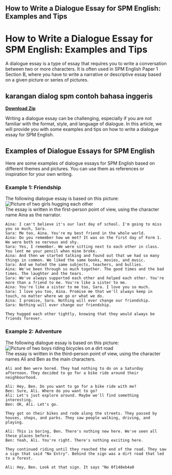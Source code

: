 ## How to Write a Dialogue Essay for SPM English: Examples and Tips

 


 
# How to Write a Dialogue Essay for SPM English: Examples and Tips
  
A dialogue essay is a type of essay that requires you to write a conversation between two or more characters. It is often used in SPM English Paper 1 Section B, where you have to write a narrative or descriptive essay based on a given picture or series of pictures.
 
## karangan dialog spm contoh bahasa inggeris


[**Download Zip**](https://www.google.com/url?q=https%3A%2F%2Fbyltly.com%2F2tLrsp&sa=D&sntz=1&usg=AOvVaw0DxPDLZ7mPSATsAqirtMJf)

  
Writing a dialogue essay can be challenging, especially if you are not familiar with the format, style, and language of dialogue. In this article, we will provide you with some examples and tips on how to write a dialogue essay for SPM English.
  
## Examples of Dialogue Essays for SPM English
  
Here are some examples of dialogue essays for SPM English based on different themes and pictures. You can use them as references or inspiration for your own writing.
  
### Example 1: Friendship
  
The following dialogue essay is based on this picture:
  ![Picture of two girls hugging each other](https://www.my.wislah.com/wp-content/uploads/2020/02/contoh-karangan-bahasa-inggeris-spm-tema-persahabatan.jpg)  
The essay is written in the first-person point of view, using the character name Aina as the narrator.

    Aina: I can't believe it's our last day of school. I'm going to miss you so much, Sara.
    Sara: Me too, Aina. You're my best friend in the whole world.
    Aina: Do you remember how we met? It was on the first day of Form 1. We were both so nervous and shy.
    Sara: Yes, I remember. We were sitting next to each other in class. You lent me your pencil when mine broke.
    Aina: And then we started talking and found out that we had so many things in common. We liked the same books, movies, and music.
    Sara: And we hated the same subjects, teachers, and bullies.
    Aina: We've been through so much together. The good times and the bad times. The laughter and the tears.
    Sara: We've always supported each other and helped each other. You're more than a friend to me. You're like a sister to me.
    Aina: You're like a sister to me too, Sara. I love you so much.
    Sara: I love you too, Aina. Promise me that we'll always keep in touch, no matter where we go or what we do.
    Aina: I promise, Sara. Nothing will ever change our friendship.
    Sara: Nothing will ever change our friendship.
    
    They hugged each other tightly, knowing that they would always be friends forever.

### Example 2: Adventure
  
The following dialogue essay is based on this picture:
  ![Picture of two boys riding bicycles on a dirt road](https://www.my.wislah.com/wp-content/uploads/2020/02/contoh-karangan-bahasa-inggeris-spm-tema-pengembaraan.jpg)  
The essay is written in the third-person point of view, using the character names Ali and Ben as the main characters.

    Ali and Ben were bored. They had nothing to do on a Saturday afternoon. They decided to go for a bike ride around their neighbourhood.
    
    Ali: Hey, Ben. Do you want to go for a bike ride with me?
    Ben: Sure, Ali. Where do you want to go?
    Ali: Let's just explore around. Maybe we'll find something interesting.
    Ben: OK, Ali. Let's go.
    
    They got on their bikes and rode along the streets. They passed by houses, shops, and parks. They saw people walking, driving, and playing.
    
    Ali: This is boring, Ben. There's nothing new here. We've seen all these places before.
    Ben: Yeah, Ali. You're right. There's nothing exciting here.
    
    They continued riding until they reached the end of the road. They saw a sign that said "No Entry". Behind the sign was a dirt road that led to a forest.
    
    Ali: Hey, Ben. Look at that sign. It says "No 0f148eb4a0
